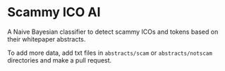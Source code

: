 # Scammy ICO AI

A Naive Bayesian classifier to detect scammy ICOs and tokens based on their whitepaper abstracts.

To add more data, add txt files in `abstracts/scam` or `abstracts/notscam` directories and make a pull request.
